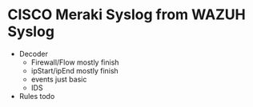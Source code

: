 # CISCO Meraki Syslog from WAZUH Syslog
- Decoder
  - Firewall/Flow mostly finish
  - ipStart/ipEnd mostly finish
  - events just basic
  - IDS 
- Rules todo
